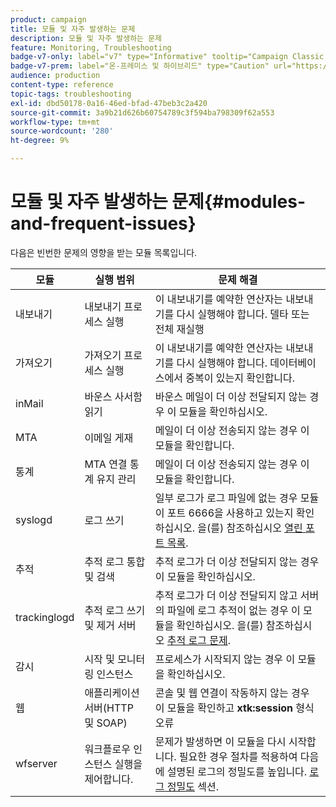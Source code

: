 ```yaml
---
product: campaign
title: 모듈 및 자주 발생하는 문제
description: 모듈 및 자주 발생하는 문제
feature: Monitoring, Troubleshooting
badge-v7-only: label="v7" type="Informative" tooltip="Campaign Classic v7에만 적용됩니다."
badge-v7-prem: label="온-프레미스 및 하이브리드" type="Caution" url="https://experienceleague.adobe.com/docs/campaign-classic/using/installing-campaign-classic/architecture-and-hosting-models/hosting-models-lp/hosting-models.html?lang=ko" tooltip="온-프레미스 및 하이브리드 배포에만 적용"
audience: production
content-type: reference
topic-tags: troubleshooting
exl-id: dbd50178-0a16-46ed-bfad-47beb3c2a420
source-git-commit: 3a9b21d626b60754789c3f594ba798309f62a553
workflow-type: tm+mt
source-wordcount: '280'
ht-degree: 9%

---
```


# 모듈 및 자주 발생하는 문제{#modules-and-frequent-issues}



다음은 빈번한 문제의 영향을 받는 모듈 목록입니다.

<table> 
 <thead> 
  <tr> 
   <th> 모듈 </th> 
   <th> 실행 범위 </th> 
   <th> 문제 해결 </th> 
  </tr> 
 </thead> 
 <tbody> 
  <tr> 
   <td> 내보내기 </td> 
   <td> 내보내기 프로세스 실행<br /> </td> 
   <td> 이 내보내기를 예약한 연산자는 내보내기를 다시 실행해야 합니다. 델타 또는 전체 재실행<br /> </td> 
  </tr> 
  <tr> 
   <td> 가져오기 </td> 
   <td> 가져오기 프로세스 실행<br /> </td> 
   <td> 이 내보내기를 예약한 연산자는 내보내기를 다시 실행해야 합니다. 데이터베이스에서 중복이 있는지 확인합니다.<br /> </td> 
  </tr> 
  <tr> 
   <td> inMail </td> 
   <td> 바운스 사서함 읽기<br /> </td> 
   <td> 바운스 메일이 더 이상 전달되지 않는 경우 이 모듈을 확인하십시오.<br /> </td> 
  </tr> 
  <tr> 
   <td> MTA </td> 
   <td> 이메일 게재<br /> </td> 
   <td> 메일이 더 이상 전송되지 않는 경우 이 모듈을 확인합니다.<br /> </td> 
  </tr> 
  <tr> 
   <td> 통계 </td> 
   <td> MTA 연결 통계 유지 관리<br /> </td> 
   <td> 메일이 더 이상 전송되지 않는 경우 이 모듈을 확인합니다.<br /> </td> 
  </tr> 
  <tr> 
   <td> syslogd </td> 
   <td> 로그 쓰기<br /> </td> 
   <td> 일부 로그가 로그 파일에 없는 경우 모듈이 포트 6666을 사용하고 있는지 확인하십시오. 을(를) 참조하십시오 <a href="../../production/using/general-architecture.md#list-of-open-ports" target="_blank">열린 포트 목록</a>.<br /> </td> 
  </tr> 
  <tr> 
   <td> 추적 </td> 
   <td> 추적 로그 통합 및 검색<br /> </td> 
   <td> 추적 로그가 더 이상 전달되지 않는 경우 이 모듈을 확인하십시오.<br /> </td> 
  </tr> 
  <tr> 
   <td> trackinglogd </td> 
   <td> 추적 로그 쓰기 및 제거 서버<br /> </td> 
   <td> 추적 로그가 더 이상 전달되지 않고 서버의 파일에 로그 추적이 없는 경우 이 모듈을 확인하십시오. 을(를) 참조하십시오 <a href="../../production/using/tracking-logs-issues.md" target="_blank">추적 로그 문제</a>.<br /> </td> 
  </tr> 
  <tr> 
   <td> 감시 </td> 
   <td> 시작 및 모니터링 인스턴스<br /> </td> 
   <td> 프로세스가 시작되지 않는 경우 이 모듈을 확인하십시오.<br /> </td> 
  </tr> 
  <tr> 
   <td> 웹 </td> 
   <td> 애플리케이션 서버(HTTP 및 SOAP)<br /> </td> 
   <td> 콘솔 및 웹 연결이 작동하지 않는 경우 이 모듈을 확인하고 <strong>xtk:session</strong> 형식 오류<br /> </td> 
  </tr> 
  <tr> 
   <td> wfserver </td> 
   <td> 워크플로우 인스턴스 실행을 제어합니다.<br /> </td> 
   <td> 문제가 발생하면 이 모듈을 다시 시작합니다. 필요한 경우 절차를 적용하여 다음에 설명된 로그의 정밀도를 높입니다. <a href="../../production/using/log-precision.md" target="_blank">로그 정밀도</a> 섹션.<br /> </td> 
  </tr> 
 </tbody> 
</table>
